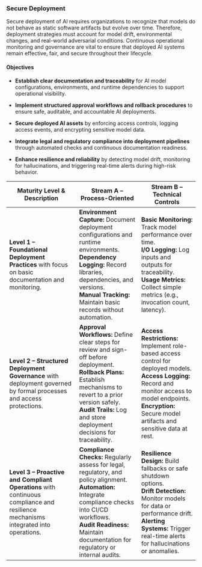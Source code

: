 ### Secure Deployment

Secure deployment of AI requires organizations to recognize that models do not behave as static software artifacts but evolve over time. Therefore, deployment strategies must account for model drift, environmental changes, and real-world adversarial conditions. Continuous operational monitoring and governance are vital to ensure that deployed AI systems remain effective, fair, and secure throughout their lifecycle.

#### Objectives


- **Establish clear documentation and traceability** for AI model configurations, environments, and runtime dependencies to support operational visibility.

- **Implement structured approval workflows and rollback procedures** to ensure safe, auditable, and accountable AI deployments.

- **Secure deployed AI assets** by enforcing access controls, logging access events, and encrypting sensitive model data.

- **Integrate legal and regulatory compliance into deployment pipelines** through automated checks and continuous documentation readiness.

- **Enhance resilience and reliability** by detecting model drift, monitoring for hallucinations, and triggering real-time alerts during high-risk behavior.



| **Maturity Level & Description** | **Stream A – Process-Oriented** | **Stream B – Technical Controls** |
|----------------------------------|----------------------------------|------------------------------------|
| **Level 1 – Foundational Deployment Practices** with focus on basic documentation and monitoring. | **Environment Capture:** Document deployment configurations and runtime environments. <br> **Dependency Logging:** Record libraries, dependencies, and versions. <br> **Manual Tracking:** Maintain basic records without automation. | **Basic Monitoring:** Track model performance over time. <br> **I/O Logging:** Log inputs and outputs for traceability. <br> **Usage Metrics:** Collect simple metrics (e.g., invocation count, latency). |
| **Level 2 – Structured Deployment Governance** with deployment governed by formal processes and access protections. | **Approval Workflows:** Define clear steps for review and sign-off before deployment. <br> **Rollback Plans:** Establish mechanisms to revert to a prior version safely. <br> **Audit Trails:** Log and store deployment decisions for traceability. | **Access Restrictions:** Implement role-based access control for deployed models. <br> **Access Logging:** Record and monitor access to model endpoints. <br> **Encryption:** Secure model artifacts and sensitive data at rest. |
| **Level 3 – Proactive and Compliant Operations** with continuous compliance and resilience mechanisms  integrated into operations. | **Compliance Checks:** Regularly assess for legal, regulatory, and policy alignment. <br> **Automation:** Integrate compliance checks into CI/CD workflows. <br> **Audit Readiness:** Maintain documentation for regulatory or internal audits. | **Resilience Design:** Build fallbacks or safe shutdown options. <br> **Drift Detection:** Monitor models for data or performance drift. <br> **Alerting Systems:** Trigger real-time alerts for hallucinations or anomalies. |



